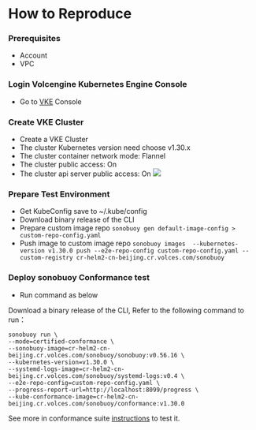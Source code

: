 # How to Reproduce

### Prerequisites
- Account
- VPC

### Login Volcengine Kubernetes Engine Console
- Go to  [VKE](https://console.volcengine.com/vke) Console

### Create VKE Cluster
- Create a VKE Cluster
- The cluster Kubernetes version need choose v1.30.x
- The cluster container network mode: Flannel
- The cluster public access: On
- The cluster api server public access: On
![](CreateVKECluster.png)

### Prepare Test Environment
- Get KubeConfig save to ~/.kube/config
- Download binary release of the CLI
- Prepare custom image repo ```sonobuoy gen default-image-config > custom-repo-config.yaml```
- Push image to custom image repo ```sonobuoy images  --kubernetes-version v1.30.0 push --e2e-repo-config custom-repo-config.yaml --custom-registry cr-helm2-cn-beijing.cr.volces.com/sonobuoy```

### Deploy sonobuoy Conformance test
- Run command as below

Download a binary release of the CLI, Refer to the following command to run：

```shell
sonobuoy run \
--mode=certified-conformance \
--sonobuoy-image=cr-helm2-cn-beijing.cr.volces.com/sonobuoy/sonobuoy:v0.56.16 \
--kubernetes-version=v1.30.0 \
--systemd-logs-image=cr-helm2-cn-beijing.cr.volces.com/sonobuoy/systemd-logs:v0.4 \
--e2e-repo-config=custom-repo-config.yaml \
--progress-report-url=http://localhost:8099/progress \
--kube-conformance-image=cr-helm2-cn-beijing.cr.volces.com/sonobuoy/conformance:v1.30.0
```

See more in conformance suite [instructions](https://github.com/cncf/k8s-conformance/blob/master/instructions.md#running) to test it.
